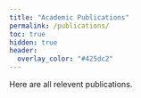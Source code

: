 ```yaml
---
title: "Academic Publications"
permalink: /publications/
toc: true
hidden: true
header:
  overlay_color: "#425dc2"
---
```


Here are all relevent publications.

